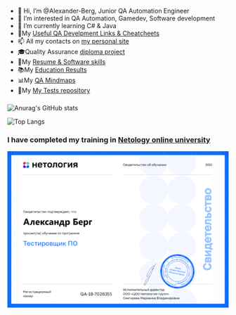 - 👋 Hi, I’m @Alexander-Berg, Junior QA Automation Engineer
- 👀 I’m interested in QA Automation, Gamedev, Software development
- 🌱 I’m currently learning C# & Java
- 🧶My [Useful QA Develpment Links & Cheatcheets](https://github.com/Alexander-Berg/QA-and-IT-Useful-Links)  
- 📫 All my contacts on [my personal site](https://alexander-berg.github.io/)
- 🎓Quality Assurance [diploma project](https://github.com/Alexander-Berg/Quality-Assurance-Diploma)
- 📑My [Resume & Software skills](https://github.com/Alexander-Berg/A.Berg-Resume)                                  
- 📚My [Education Results](https://github.com/Alexander-Berg/A.Berg-Resume/blob/48ecf5f261f831ada5e73fa4ab99ab92d61e568d/Pdf%20files/My%20Education%20Results.pdf)  
- 📊My [QA Mindmaps](https://github.com/Alexander-Berg/QA-Engineer-Mindmaps#readme)
- 📑My [My Tests repository](https://github.com/Alexander-Berg/TestsRepository)




###
![Anurag's GitHub stats](https://github-readme-stats.vercel.app/api?username=Alexander-Berg&show_icons=true&theme=vision-friendly-dark)

![Top Langs](https://github-readme-stats.vercel.app/api/top-langs/?username=Alexander-Berg&langs_count=9)

### I have completed my training in [Netology online university](https://netology.ru)
![](https://github.com/Alexander-Berg/Alexander-Berg/blob/e23b3a0f28c20f98ee180164a29e22f75c2c074e/source/download.png)






